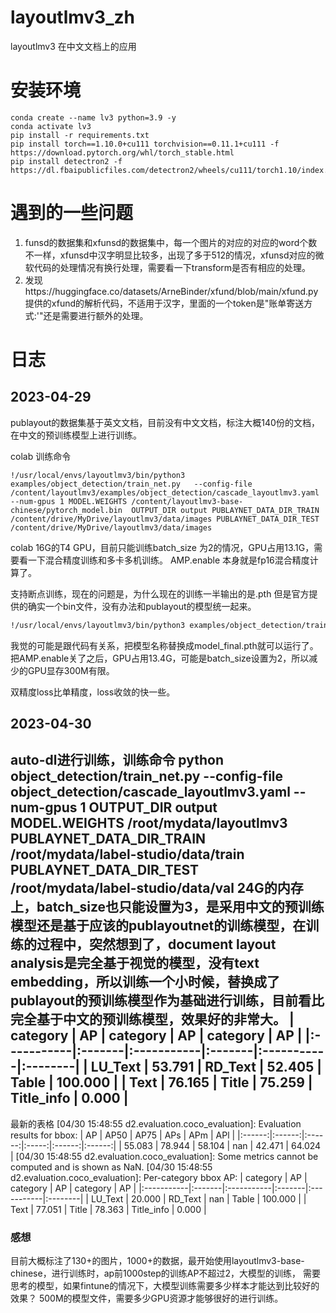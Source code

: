 # layoutlmv3_zh
layoutlmv3 在中文文档上的应用

# 安装环境
```
conda create --name lv3 python=3.9 -y
conda activate lv3
pip install -r requirements.txt
pip install torch==1.10.0+cu111 torchvision==0.11.1+cu111 -f https://download.pytorch.org/whl/torch_stable.html
pip install detectron2 -f https://dl.fbaipublicfiles.com/detectron2/wheels/cu111/torch1.10/index.html

```


# 遇到的一些问题
1. funsd的数据集和xfunsd的数据集中，每一个图片的对应的对应的word个数不一样，xfunsd中汉字明显比较多，出现了多于512的情况，xfunsd对应的微软代码的处理情况有换行处理，需要看一下transform是否有相应的处理。
2. 发现https://huggingface.co/datasets/ArneBinder/xfund/blob/main/xfund.py 提供的xfund的解析代码，不适用于汉字，里面的一个token是"账单寄送方式:'"还是需要进行额外的处理。


# 日志
## 2023-04-29 
publayout的数据集基于英文文档，目前没有中文文档，标注大概140份的文档，在中文的预训练模型上进行训练。

colab 训练命令
```
!/usr/local/envs/layoutlmv3/bin/python3 examples/object_detection/train_net.py   --config-file /content/layoutlmv3/examples/object_detection/cascade_layoutlmv3.yaml   --num-gpus 1 MODEL.WEIGHTS /content/layoutlmv3-base-chinese/pytorch_model.bin  OUTPUT_DIR output PUBLAYNET_DATA_DIR_TRAIN /content/drive/MyDrive/layoutlmv3/data/images PUBLAYNET_DATA_DIR_TEST /content/drive/MyDrive/layoutlmv3/data/images
```

colab 16G的T4 GPU，目前只能训练batch_size 为2的情况，GPU占用13.1G，需要看一下混合精度训练和多卡多机训练。
AMP.enable 本身就是fp16混合精度计算了。

支持断点训练，现在的问题是，为什么现在的训练一半输出的是.pth 但是官方提供的确实一个bin文件，没有办法和publayout的模型统一起来。
``` bash
!/usr/local/envs/layoutlmv3/bin/python3 examples/object_detection/train_net.py  --resume --config-file /content/layoutlmv3/examples/object_detection/cascade_layoutlmv3.yaml   --num-gpus 1 MODEL.WEIGHTS /content/layoutlmv3-base-chinese/pytorch_model.bin   OUTPUT_DIR output PUBLAYNET_DATA_DIR_TRAIN /content/drive/MyDrive/layoutlmv3/data/images PUBLAYNET_DATA_DIR_TEST /content/drive/MyDrive/layoutlmv3/data/images

```

我觉的可能是跟代码有关系，把模型名称替换成model_final.pth就可以运行了。
把AMP.enable关了之后，GPU占用13.4G，可能是batch_size设置为2，所以减少的GPU显存300M有限。

双精度loss比单精度，loss收敛的快一些。

## 2023-04-30
auto-dl进行训练，训练命令
python object_detection/train_net.py --config-file object_detection/cascade_layoutlmv3.yaml   --num-gpus 1 OUTPUT_DIR output MODEL.WEIGHTS /root/mydata/layoutlmv3 PUBLAYNET_DATA_DIR_TRAIN /root/mydata/label-studio/data/train PUBLAYNET_DATA_DIR_TEST /root/mydata/label-studio/data/val 
24G的内存上，batch_size也只能设置为3，是采用中文的预训练模型还是基于应该的publayoutnet的训练模型，在训练的过程中，突然想到了，document layout analysis是完全基于视觉的模型，没有text embedding，所以训练一个小时候，替换成了publayout的预训练模型作为基础进行训练，目前看比完全基于中文的预训练模型，效果好的非常大。
| category   | AP     | category   | AP     | category   | AP      |
|:-----------|:-------|:-----------|:-------|:-----------|:--------|
| LU_Text    | 53.791 | RD_Text    | 52.405 | Table      | 100.000 |
| Text       | 76.165 | Title      | 75.259 | Title_info | 0.000   |
-------------------
最新的表格
[04/30 15:48:55 d2.evaluation.coco_evaluation]: Evaluation results for bbox: 
|   AP   |  AP50  |  AP75  |  APs  |  APm   |  APl   |
|:------:|:------:|:------:|:-----:|:------:|:------:|
| 55.083 | 78.944 | 58.104 |  nan  | 42.471 | 64.024 |
[04/30 15:48:55 d2.evaluation.coco_evaluation]: Some metrics cannot be computed and is shown as NaN.
[04/30 15:48:55 d2.evaluation.coco_evaluation]: Per-category bbox AP: 
| category   | AP     | category   | AP     | category   | AP      |
|:-----------|:-------|:-----------|:-------|:-----------|:--------|
| LU_Text    | 20.000 | RD_Text    | nan    | Table      | 100.000 |
| Text       | 77.051 | Title      | 78.363 | Title_info | 0.000   |

### 感想
目前大概标注了130+的图片，1000+的数据，最开始使用layoutlmv3-base-chinese，进行训练时，ap前1000step的训练AP不超过2，大模型的训练，
需要思考的模型，如果fintune的情况下，大模型训练需要多少样本才能达到比较好的效果？
500M的模型文件，需要多少GPU资源才能够很好的进行训练。